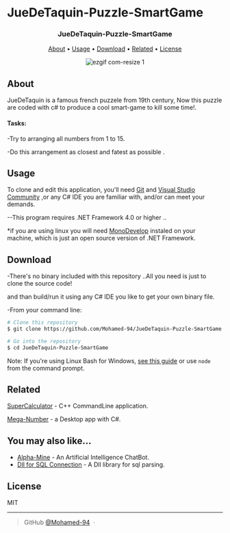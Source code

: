 # JueDeTaquin-Puzzle-SmartGame
 <h3 align="center">
  
  JueDeTaquin-Puzzle-SmartGame
  <br>
</h3>
 
 
<p align="center">
  <a href="#About">About</a> •
  <a href="#Usage">Usage</a> •
  <a href="#Download">Download</a> •
  <a href="#related">Related</a> •
  <a href="#license">License</a> 
</p>

<div align="center">
 
   ![ezgif com-resize 1](https://user-images.githubusercontent.com/38832580/44082599-99e9e27a-9fa9-11e8-914b-77efdb336549.gif)


</div>

## About
 JueDeTaquin is a famous french puzzele from 19th century, Now this puzzle are coded with c# to produce a cool smart-game to kill some time!. 
<h4>
Tasks:
</h4>
 -Try to arranging all numbers from 1 to 15.
 
 -Do this arrangement as closest and fatest as possible .
 


## Usage

To clone and edit this application, you'll need [Git](https://git-scm.com) and [Visual Studio Community](https://visualstudio.microsoft.com/thank-you-downloading-visual-studio/?sku=Community&rel=15#) ,or any C# IDE you are familiar with, and/or can meet your demands.

--This program requires .NET Framework 4.0 or higher ..

*if you are using linux you will need [MonoDevelop](https://www.monodevelop.com/download/#fndtn-download-lin) instaled on your machine, which is just an open source version of .NET Framework.

## Download

-There's no binary included with this repository ..All you need is just to clone the source code!

 and than build/run it using any C# IDE you like to get your own binary file.
 
 -From your command line:

```bash
# Clone this repository
$ git clone https://github.com/Mohamed-94/JueDeTaquin-Puzzle-SmartGame

# Go into the repository
$ cd JueDeTaquin-Puzzle-SmartGame

```
Note: If you're using Linux Bash for Windows, [see this guide](https://www.howtogeek.com/261575/how-to-run-graphical-linux-desktop-applications-from-windows-10s-bash-shell/) or use `node` from the command prompt.

## Related

[SuperCalculator](https://github.com/Mohamed-94/Super-Calculator_Cpp_CommandLine) - C++ CommandLine application.

[Mega-Number](https://github.com/Mohamed-94/Mega-Number) - a Desktop app with C#.
 

## You may also like...

- [Alpha-Mine](https://github.com/Mohamed-94/Alpha-Mine-ChatBot) - An Artificial Intelligence ChatBot.
- [Dll for SQL Connection](https://github.com/Mohamed-94/DLL-for-SQL-Connection) - A Dll library for sql parsing.

## License

MIT

---

> GitHub [@Mohamed-94](https://github.com/Mohamed-94) &nbsp;&middot;&nbsp;




